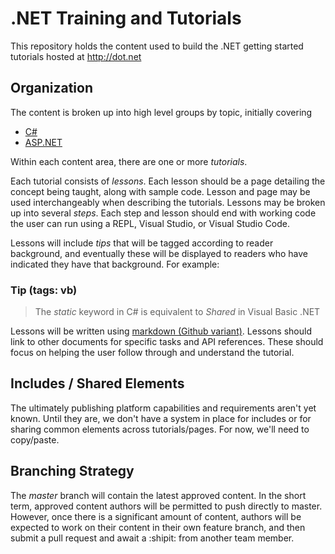 # .NET Training and Tutorials

This repository holds the content used to build the .NET getting started tutorials hosted at http://dot.net

## Organization

The content is broken up into high level groups by topic, initially covering
- [C#](c#/readme.md)
- [ASP.NET](asp.net/readme.md)

Within each content area, there are one or more *tutorials*.

Each tutorial consists of *lessons*. Each lesson should be a page detailing the concept being taught, along with sample code. Lesson and page may be used interchangeably when describing the tutorials. Lessons may be broken up into several *steps*. Each step and lesson should end with working code the user can run using a REPL, Visual Studio, or Visual Studio Code.

Lessons will include *tips* that will be tagged according to reader background, and eventually these will be displayed to readers who have indicated they have that background. For example:

### Tip (tags: vb)
> The *static* keyword in C# is equivalent to *Shared* in Visual Basic .NET

Lessons will be written using [markdown (Github variant)](https://github.com/adam-p/markdown-here/wiki/Markdown-Cheatsheet). Lessons should link to other documents for specific tasks and API references. These should focus on helping the user follow through and understand the tutorial.

## Includes / Shared Elements

The ultimately publishing platform capabilities and requirements aren't yet known. Until they are, we don't have a system in place for includes or for sharing common elements across tutorials/pages. For now, we'll need to copy/paste.

## Branching Strategy

The *master* branch will contain the latest approved content. In the short term, approved content authors will be permitted to push directly to master. However, once there is a significant amount of content, authors will be expected to work on their content in their own feature branch, and then submit a pull request and await a :shipit: from another team member.



